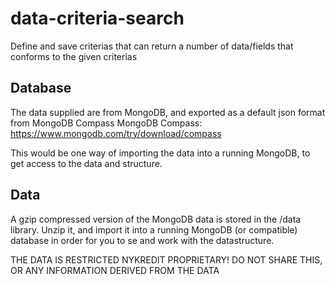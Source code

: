 # data-criteria-search
Define and save criterias that can return a number of data/fields that conforms to the given criterias

## Database
The data supplied are from MongoDB, and exported as a default json format from MongoDB Compass
MongoDB Compass: https://www.mongodb.com/try/download/compass

This would be one way of importing the data into a running MongoDB, to get access to the data and structure.

## Data
A gzip compressed version of the MongoDB data is stored in the /data library.
Unzip it, and import it into a running MongoDB (or compatible) database in order for you to se and work with the datastructure.

THE DATA IS RESTRICTED NYKREDIT PROPRIETARY! DO NOT SHARE THIS, OR ANY INFORMATION DERIVED FROM THE DATA


